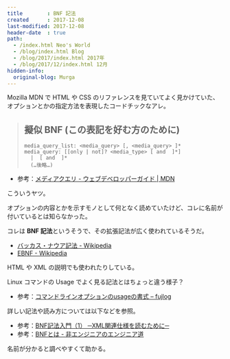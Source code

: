 ```yaml
---
title        : BNF 記法
created      : 2017-12-08
last-modified: 2017-12-08
header-date  : true
path:
  - /index.html Neo's World
  - /blog/index.html Blog
  - /blog/2017/index.html 2017年
  - /blog/2017/12/index.html 12月
hidden-info:
  original-blog: Murga
---
```


Mozilla MDN で HTML や CSS のリファレンスを見ていてよく見かけていた、オプションとかの指定方法を表現したコードチックなアレ。

> ## 擬似 BNF (この表記を好む方のために)
> 
> ```
> media_query_list: <media_query> [, <media_query> ]*
> media_query: [[only | not]? <media_type> [ and  ]*]
>   |  [ and  ]*
>   (…後略…)
> ```

- 参考：[メディアクエリ - ウェブデベロッパーガイド | MDN](https://developer.mozilla.org/ja/docs/Web/Guide/CSS/Media_queries#Pseudo-BNF_(for_those_of_you_that_like_that_kind_of_thing))

こういうヤツ。

オプションの内容とかを示すモノとして何となく読めていたけど、コレに名前が付いているとは知らなかった。

コレは **BNF 記法**というそうで、その拡張記法が広く使われているそうだ。

- [バッカス・ナウア記法 - Wikipedia](https://ja.wikipedia.org/wiki/%E3%83%90%E3%83%83%E3%82%AB%E3%82%B9%E3%83%BB%E3%83%8A%E3%82%A6%E3%82%A2%E8%A8%98%E6%B3%95)
- [EBNF - Wikipedia](https://ja.wikipedia.org/wiki/EBNF)

HTML や XML の説明でも使われたりしている。

Linux コマンドの Usage でよく見る記法とはちょっと違う様子？

- 参考：[コマンドラインオプションのusageの書式 – fujlog](http://www.fujlog.net/2014/04/command-line-getopt-usage-format.html)

詳しい記法や読み方については以下などを参照。

- 参考：[BNF記法入門（1） ─XML関連仕様を読むために─](http://www.atmarkit.co.jp/fxml/ddd/ddd004/ddd004-bnf.html)
- 参考：[BNFとは - 非エンジニアのエンジニア道](http://nononochi.hatenablog.jp/entry/2012/02/24/115351)

名前が分かると調べやすくて助かる。
